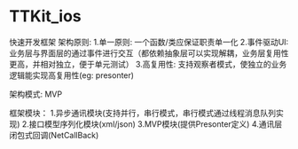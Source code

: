 # TTKit_ios
快速开发框架
架构原则:
 		1.单一原则: 	一个函数/类应保证职责单一化
 		2.事件驱动UI: 业务层与界面层的通过事件进行交互（都依赖抽象层可以实现解耦，业务层复用性更高，并相对独立，便于单元测试）
  		3.高复用性:   支持观察者模式，使独立的业务逻辑能实现高复用性(eg: presonter)
 
 架构模式:
 		MVP

 框架模块：
        1.异步通讯模块(支持并行，串行模式，串行模式通过线程消息队列实现)
        2.接口模型序列化模块(xml/json)
        3.MVP模块(提供Presonter定义)
        4.通讯层闭包式回调(NetCallBack)
